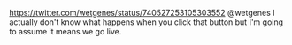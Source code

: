 https://twitter.com/wetgenes/status/740527253105303552 @wetgenes I actually don't know what happens when you click that button but I'm going to assume it means we go live.